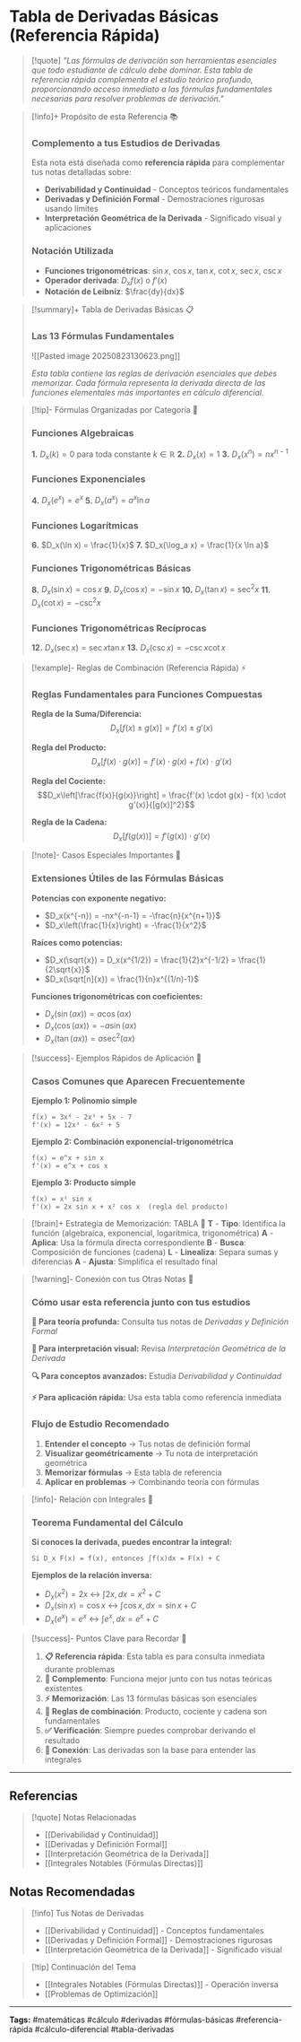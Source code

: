 # Tabla de Derivadas Básicas (Referencia Rápida)

> [!quote] _"Las fórmulas de derivación son herramientas esenciales que todo estudiante de cálculo debe dominar. Esta tabla de referencia rápida complementa el estudio teórico profundo, proporcionando acceso inmediato a las fórmulas fundamentales necesarias para resolver problemas de derivación."_

> [!info]+ Propósito de esta Referencia 📚
> 
> ### Complemento a tus Estudios de Derivadas
> 
> Esta nota está diseñada como **referencia rápida** para complementar tus notas detalladas sobre:
> 
> - **Derivabilidad y Continuidad** - Conceptos teóricos fundamentales
> - **Derivadas y Definición Formal** - Demostraciones rigurosas usando límites
> - **Interpretación Geométrica de la Derivada** - Significado visual y aplicaciones
> 
> ### Notación Utilizada
> 
> - **Funciones trigonométricas**: $\sin x$, $\cos x$, $\tan x$, $\cot x$, $\sec x$, $\csc x$
> - **Operador derivada**: $D_x f(x)$ o $f'(x)$
> - **Notación de Leibniz**: $\frac{dy}{dx}$

> [!summary]+ Tabla de Derivadas Básicas 📋
> 
> ### Las 13 Fórmulas Fundamentales
> ![[Pasted image 20250823130623.png]]
> 
> _Esta tabla contiene las reglas de derivación esenciales que debes memorizar. Cada fórmula representa la derivada directa de las funciones elementales más importantes en cálculo diferencial._

> [!tip]- Fórmulas Organizadas por Categoría 🔢
> 
> ### Funciones Algebraicas
> 
> **1.** $D_x(k) = 0$ para toda constante $k \in \mathbb{R}$ **2.** $D_x(x) = 1$ **3.** $D_x(x^n) = nx^{n-1}$
> 
> ### Funciones Exponenciales
> 
> **4.** $D_x(e^x) = e^x$ **5.** $D_x(a^x) = a^x \ln a$
> 
> ### Funciones Logarítmicas
> 
> **6.** $D_x(\ln x) = \frac{1}{x}$ **7.** $D_x(\log_a x) = \frac{1}{x \ln a}$
> 
> ### Funciones Trigonométricas Básicas
> 
> **8.** $D_x(\sin x) = \cos x$ **9.** $D_x(\cos x) = -\sin x$ **10.** $D_x(\tan x) = \sec^2 x$ **11.** $D_x(\cot x) = -\csc^2 x$
> 
> ### Funciones Trigonométricas Recíprocas
> 
> **12.** $D_x(\sec x) = \sec x \tan x$ **13.** $D_x(\csc x) = -\csc x \cot x$

> [!example]- Reglas de Combinación (Referencia Rápida) ⚡
> 
> ### Reglas Fundamentales para Funciones Compuestas
> 
> **Regla de la Suma/Diferencia:** $$D_x[f(x) \pm g(x)] = f'(x) \pm g'(x)$$
> 
> **Regla del Producto:** $$D_x[f(x) \cdot g(x)] = f'(x) \cdot g(x) + f(x) \cdot g'(x)$$
> 
> **Regla del Cociente:** $$D_x\left[\frac{f(x)}{g(x)}\right] = \frac{f'(x) \cdot g(x) - f(x) \cdot g'(x)}{[g(x)]^2}$$
> 
> **Regla de la Cadena:** $$D_x[f(g(x))] = f'(g(x)) \cdot g'(x)$$

> [!note]- Casos Especiales Importantes 📝
> 
> ### Extensiones Útiles de las Fórmulas Básicas
> 
> **Potencias con exponente negativo:**
> 
> - $D_x(x^{-n}) = -nx^{-n-1} = -\frac{n}{x^{n+1}}$
> - $D_x\left(\frac{1}{x}\right) = -\frac{1}{x^2}$
> 
> **Raíces como potencias:**
> 
> - $D_x(\sqrt{x}) = D_x(x^{1/2}) = \frac{1}{2}x^{-1/2} = \frac{1}{2\sqrt{x}}$
> - $D_x(\sqrt[n]{x}) = \frac{1}{n}x^{(1/n)-1}$
> 
> **Funciones trigonométricas con coeficientes:**
> 
> - $D_x(\sin(ax)) = a\cos(ax)$
> - $D_x(\cos(ax)) = -a\sin(ax)$
> - $D_x(\tan(ax)) = a\sec^2(ax)$

> [!success]- Ejemplos Rápidos de Aplicación 🚀
> 
> ### Casos Comunes que Aparecen Frecuentemente
> 
> **Ejemplo 1: Polinomio simple**
> 
> ```
> f(x) = 3x⁴ - 2x³ + 5x - 7
> f'(x) = 12x³ - 6x² + 5
> ```
> 
> **Ejemplo 2: Combinación exponencial-trigonométrica**
> 
> ```
> f(x) = e^x + sin x
> f'(x) = e^x + cos x
> ```
> 
> **Ejemplo 3: Producto simple**
> 
> ```
> f(x) = x² sin x
> f'(x) = 2x sin x + x² cos x  (regla del producto)
> ```

> [!brain]+ Estrategia de Memorización: TABLA 🧠 **T** - **Tipo**: Identifica la función (algebraica, exponencial, logarítmica, trigonométrica) **A** - **Aplica**: Usa la fórmula directa correspondiente **B** - **Busca**: Composición de funciones (cadena) **L** - **Linealiza**: Separa sumas y diferencias **A** - **Ajusta**: Simplifica el resultado final

> [!warning]- Conexión con tus Otras Notas 🔗
> 
> ### Cómo usar esta referencia junto con tus estudios
> 
> **📖 Para teoría profunda:** Consulta tus notas de _Derivadas y Definición Formal_
> 
> **📐 Para interpretación visual:** Revisa _Interpretación Geométrica de la Derivada_
> 
> **🔍 Para conceptos avanzados:** Estudia _Derivabilidad y Continuidad_
> 
> **⚡ Para aplicación rápida:** Usa esta tabla como referencia inmediata
> 
> ### Flujo de Estudio Recomendado
> 
> 1. **Entender el concepto** → Tus notas de definición formal
> 2. **Visualizar geométricamente** → Tu nota de interpretación geométrica
> 3. **Memorizar fórmulas** → Esta tabla de referencia
> 4. **Aplicar en problemas** → Combinando teoría con fórmulas

> [!info]- Relación con Integrales 🔄
> 
> ### Teorema Fundamental del Cálculo
> 
> **Si conoces la derivada, puedes encontrar la integral:**
> 
> ```
> Si D_x F(x) = f(x), entonces ∫f(x)dx = F(x) + C
> ```
> 
> **Ejemplos de la relación inversa:**
> 
> - $D_x(x^2) = 2x$ ↔ $\int 2x , dx = x^2 + C$
> - $D_x(\sin x) = \cos x$ ↔ $\int \cos x , dx = \sin x + C$
> - $D_x(e^x) = e^x$ ↔ $\int e^x , dx = e^x + C$

> [!success]- Puntos Clave para Recordar 🎯
> 
> 1. **📋 Referencia rápida**: Esta tabla es para consulta inmediata durante problemas
> 2. **🔗 Complemento**: Funciona mejor junto con tus notas teóricas existentes
> 3. **⚡ Memorización**: Las 13 fórmulas básicas son esenciales
> 4. **🔄 Reglas de combinación**: Producto, cociente y cadena son fundamentales
> 5. **✅ Verificación**: Siempre puedes comprobar derivando el resultado
> 6. **📐 Conexión**: Las derivadas son la base para entender las integrales

---

## Referencias

> [!quote] Notas Relacionadas
> 
> - [[Derivabilidad y Continuidad]]
> - [[Derivadas y Definición Formal]]
> - [[Interpretación Geométrica de la Derivada]]
> - [[Integrales Notables (Fórmulas Directas)]]

## Notas Recomendadas

> [!info] Tus Notas de Derivadas
> 
> - [[Derivabilidad y Continuidad]] - Conceptos fundamentales
> - [[Derivadas y Definición Formal]] - Demostraciones rigurosas
> - [[Interpretación Geométrica de la Derivada]] - Significado visual

> [!tip] Continuación del Tema
> 
> - [[Integrales Notables (Fórmulas Directas)]] - Operación inversa
> - [[Problemas de Optimización]]

---

**Tags:** #matemáticas #cálculo #derivadas #fórmulas-básicas #referencia-rápida #cálculo-diferencial #tabla-derivadas